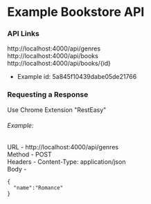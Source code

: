 # Example Bookstore API

### API Links
http://localhost:4000/api/genres  
http://localhost:4000/api/books  
http://localhost:4000/api/books/{id}  
 - Example id:  5a845f10439dabe05de21766  

### Requesting a Response
Use Chrome Extension "RestEasy"  
###### Example:  
URL - http://localhost:4000/api/genres  
Method - POST  
Headers - Content-Type: application/json  
Body -  
```
{  
  "name":"Romance"  
}
```
